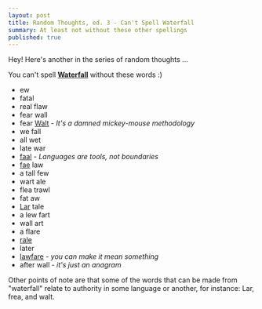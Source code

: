 ```yaml
---
layout: post
title: Random Thoughts, ed. 3 - Can't Spell Waterfall
summary: At least not without these other spellings
published: true
---
```

Hey! Here's another in the series of random thoughts ...

You can't spell **[Waterfall](http://en.wikipedia.org/wiki/Waterfall_model)** without these words :)

* ew
* fatal
* real flaw
* fear wall
* fear [Walt](http://en.wikipedia.org/wiki/Walt_Disney) - *It's a damned mickey-mouse methodology*
* we fall
* all wet
* late war
* [faal](http://en.wiktionary.org/wiki/faal) - *Languages are tools, not boundaries*
* [fae](http://en.wiktionary.org/wiki/fey) law
* a tall few
* wart ale
* flea trawl
* fat aw
* [Lar](http://en.wiktionary.org/wiki/lar) tale
* a lew fart
* wall art
* a flare
* [rale](http://en.wiktionary.org/wiki/rale)
* later
* [lawfare](http://en.wiktionary.org/wiki/lawfare) - *you can make it mean something*
* after wall - *it's just an anagram*

Other points of note are that some of the words that can be made from "waterfall" relate to authority in some language or another, for instance: Lar, frea, and walt.

